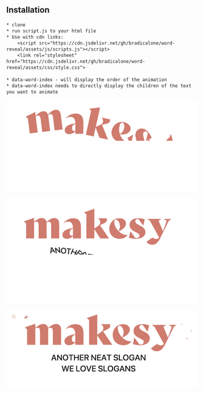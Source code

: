 

## Installation
    * clone
    * run script.js to your html file
    * Use with cdn links:
        <script src="https://cdn.jsdelivr.net/gh/bradicalone/word-reveal/assets/js/scripts.js"></script>
        <link rel="stylesheet" href="https://cdn.jsdelivr.net/gh/bradicalone/word-reveal/assets/css/style.css">

    * data-word-index - will display the order of the animation
    * data-word-index needs to directly display the children of the text you want to animate




![Alt text](./first-word.png)

![Alt text](./second-word.png)

![Alt text](./dodads.png)